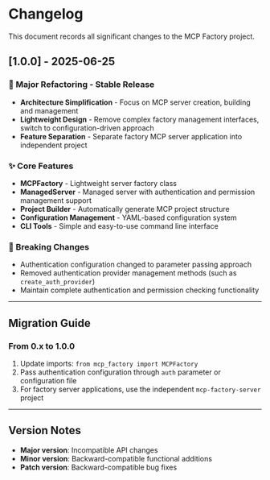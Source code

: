 # Changelog

This document records all significant changes to the MCP Factory project.

## [1.0.0] - 2025-06-25

### 🎯 Major Refactoring - Stable Release
- **Architecture Simplification** - Focus on MCP server creation, building and management
- **Lightweight Design** - Remove complex factory management interfaces, switch to configuration-driven approach
- **Feature Separation** - Separate factory MCP server application into independent project

### ✨ Core Features
- **MCPFactory** - Lightweight server factory class
- **ManagedServer** - Managed server with authentication and permission management support
- **Project Builder** - Automatically generate MCP project structure
- **Configuration Management** - YAML-based configuration system
- **CLI Tools** - Simple and easy-to-use command line interface

### 🔧 Breaking Changes
- Authentication configuration changed to parameter passing approach
- Removed authentication provider management methods (such as `create_auth_provider`)
- Maintain complete authentication and permission checking functionality

---

## Migration Guide

### From 0.x to 1.0.0
1. Update imports: `from mcp_factory import MCPFactory`
2. Pass authentication configuration through `auth` parameter or configuration file
3. For factory server applications, use the independent `mcp-factory-server` project

---

## Version Notes
- **Major version**: Incompatible API changes
- **Minor version**: Backward-compatible functional additions
- **Patch version**: Backward-compatible bug fixes 